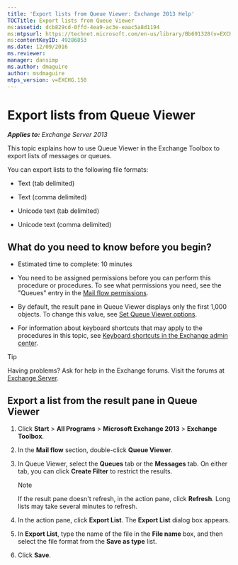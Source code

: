 ```yaml
---
title: 'Export lists from Queue Viewer: Exchange 2013 Help'
TOCTitle: Export lists from Queue Viewer
ms:assetid: dcb829cd-0ffd-4ea9-ac3e-eaac5a8d1194
ms:mtpsurl: https://technet.microsoft.com/en-us/library/Bb691328(v=EXCHG.150)
ms:contentKeyID: 49286853
ms.date: 12/09/2016
ms.reviewer: 
manager: dansimp
ms.author: dmaguire
author: msdmaguire
mtps_version: v=EXCHG.150
---
```


# Export lists from Queue Viewer

_**Applies to:** Exchange Server 2013_

This topic explains how to use Queue Viewer in the Exchange Toolbox to export lists of messages or queues.

You can export lists to the following file formats:

- Text (tab delimited)

- Text (comma delimited)

- Unicode text (tab delimited)

- Unicode text (comma delimited)

## What do you need to know before you begin?

- Estimated time to complete: 10 minutes

- You need to be assigned permissions before you can perform this procedure or procedures. To see what permissions you need, see the "Queues" entry in the [Mail flow permissions](mail-flow-permissions-exchange-2013-help.md).

- By default, the result pane in Queue Viewer displays only the first 1,000 objects. To change this value, see [Set Queue Viewer options](set-queue-viewer-options-exchange-2013-help.md).

- For information about keyboard shortcuts that may apply to the procedures in this topic, see [Keyboard shortcuts in the Exchange admin center](keyboard-shortcuts-in-the-exchange-admin-center-2013-help.md).

> [!TIP]
> Having problems? Ask for help in the Exchange forums. Visit the forums at [Exchange Server](https://go.microsoft.com/fwlink/p/?linkid=60612).

## Export a list from the result pane in Queue Viewer

1. Click **Start** \> **All Programs** \> **Microsoft Exchange 2013** \> **Exchange Toolbox**.

2. In the **Mail flow** section, double-click **Queue Viewer**.

3. In Queue Viewer, select the **Queues** tab or the **Messages** tab. On either tab, you can click **Create Filter** to restrict the results.

   > [!NOTE]
   > If the result pane doesn't refresh, in the action pane, click <STRONG>Refresh</STRONG>. Long lists may take several minutes to refresh.

4. In the action pane, click **Export List**. The **Export List** dialog box appears.

5. In **Export List**, type the name of the file in the **File name** box, and then select the file format from the **Save as type** list.

6. Click **Save**.
